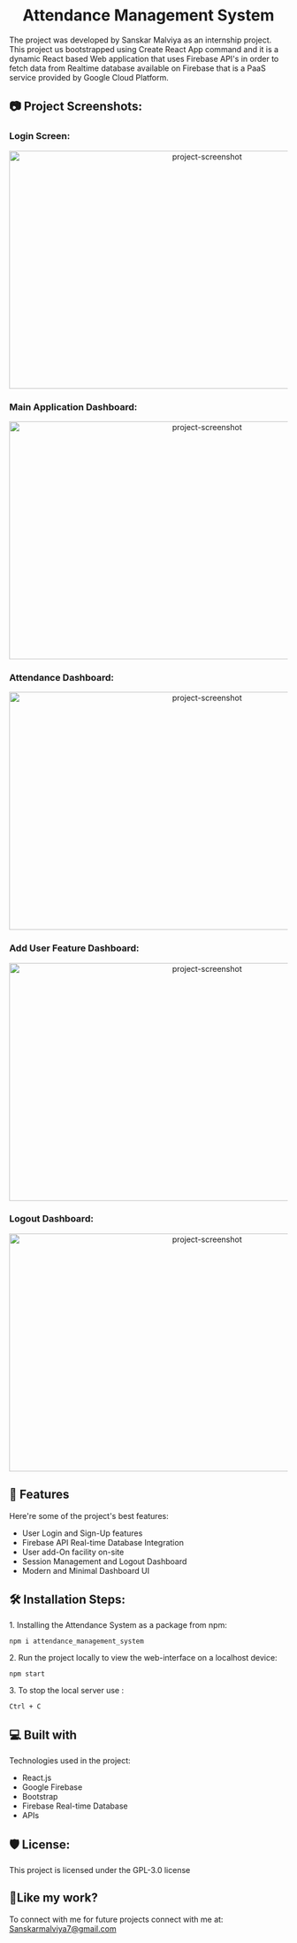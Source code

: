 <h1 align="center" id="title">Attendance Management System</h1>

<p id="description">The project was developed by Sanskar Malviya as an internship project. This project us bootstrapped using Create React App command and it is a dynamic React based Web application that uses Firebase API's in order to fetch data from Realtime database available on Firebase that is a PaaS service provided by Google Cloud Platform.</p>

<h2>📷️ Project Screenshots:</h2>

<h3>Login Screen:</h3>
<p align="center"><img align="center" src="https://i.postimg.cc/brRHhkM7/Login-Page.jpg" alt="project-screenshot" width="700" height="430/"></p>

<h3>Main Application Dashboard:</h3>
<p align="center"><img align="center" src="https://i.postimg.cc/MG46KLVw/Main-Wireframe.jpg" alt="project-screenshot" width="700" height="430/"></p>

<h3>Attendance Dashboard:</h3>
<p align="center"><img align="center" src="https://i.postimg.cc/0yNghCFq/Attendance-Page.png" alt="project-screenshot" width="700" height="430/"></p>

<h3>Add User Feature Dashboard:</h3>
<p align="center"><img align="center" src="https://i.postimg.cc/DzKr8CT9/User-List.jpg" alt="project-screenshot" width="700" height="430/"></p>

<h3>Logout Dashboard:</h3>
<p align="center"><img align="center" src="https://i.postimg.cc/SKynBHqx/Logout-Page.jpg" alt="project-screenshot" width="700" height="430/"></p>

<h2>🧐 Features</h2>

Here're some of the project's best features:

*   User Login and Sign-Up features
*   Firebase API Real-time Database Integration
*   User add-On facility on-site
*   Session Management and Logout Dashboard
*   Modern and Minimal Dashboard UI

<h2>🛠️ Installation Steps:</h2>

<p>1. Installing the Attendance System as a package from npm:</p>

```
npm i attendance_management_system
```

<p>2. Run the project locally to view the web-interface on a localhost device:</p>

```
npm start
```

<p>3. To stop the local server use :</p>

```
Ctrl + C
```

  
  
<h2>💻 Built with</h2>

Technologies used in the project:

*   React.js
*   Google Firebase
*   Bootstrap
*   Firebase Real-time Database
*   APIs

<h2>🛡️ License:</h2>

This project is licensed under the GPL-3.0 license

<h2>💖Like my work?</h2>

To connect with me for future projects connect with me at: Sanskarmalviya7@gmail.com
